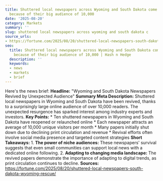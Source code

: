 ```yaml
---
title: Shuttered local newspapers across Wyoming and South Dakota come back to life
  because of their big audience of 10,000
date: '2025-08-20'
category: Markets
summary: ''
slug: shuttered local newspapers across wyoming and south dakota c
source_urls:
- https://fortune.com/2025/08/20/shuttered-local-newspapers-south-dakota-wyoming-rescue/
seo:
  title: Shuttered local newspapers across Wyoming and South Dakota come back to life
    because of their big audience of 10,000 | Hash n Hedge
  description: ''
  keywords:
  - news
  - markets
  - brief
---
```


Here's the news brief:  **Headline:** "Wyoming and South Dakota Newspapers Revived by Unexpected Audience"  **Summary Meta Description:** Shuttered local newspapers in Wyoming and South Dakota have been revived, thanks to a surprisingly large online audience of over 10,000 readers. The unexpected resurgence has sparked interest among industry experts and investors.  **Key Points:**  * Ten shuttered newspapers in Wyoming and South Dakota have reopened or relaunched online * Each newspaper attracts an average of 10,000 unique visitors per month * Many papers initially shut down due to declining print circulation and revenue * Revival efforts often involve social media presence and targeted content strategies  **Short Takeaways:**  1. **The power of niche audiences:** These newspapers' survival suggests that even small communities can support local news with a dedicated online following. 2. **Adapting to changing media landscape:** The revived papers demonstrate the importance of adapting to digital trends, as print circulation continues to decline.  **Sources:**  https://fortune.com/2025/08/20/shuttered-local-newspapers-south-dakota-wyoming-rescue/ 
